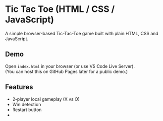 # Tic Tac Toe (HTML / CSS / JavaScript)

A simple browser-based Tic-Tac-Toe game built with plain HTML, CSS and JavaScript.

## Demo
Open `index.html` in your browser (or use VS Code Live Server).  
(You can host this on GitHub Pages later for a public demo.)

## Features
- 2-player local gameplay (X vs O)
- Win detection
- Restart button
-
